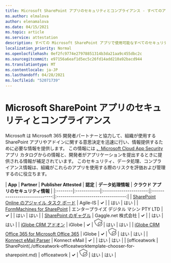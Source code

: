 ```yaml
---
title: Microsoft SharePoint アプリのセキュリティとコンプライアンス - すべてのアプリ
ms.author: elmalova
author: elenamalova
ms.date: 04/15/2021
ms.topic: article
ms.service: attestation
description: すべての Microsoft SharePoint アプリで使用可能なすべてのセキュリティおよびコンプライアンス情報。
localization_priority: Normal
ms.openlocfilehash: 0ef2fc9774e27978851314b3da21aa9c455dbc2c
ms.sourcegitcommit: e97156a6eaf1d5ec5c26fd14add210a92bacd944
ms.translationtype: MT
ms.contentlocale: ja-JP
ms.lasthandoff: 04/28/2021
ms.locfileid: "52071739"
---
```

# <a name="microsoft-sharepoint-app-security-and-compliance"></a>Microsoft SharePoint アプリのセキュリティとコンプライアンス

Microsoft は Microsoft 365 開発者パートナーと協力して、組織が使用する SharePoint アプリやアドインに関する意思決定を迅速に行い、情報提供するために必要な情報を提供します。 この情報には [、Microsoft Cloud App Security](https://www.microsoft.com/en-us/enterprise-mobility-security/cloud-app-security) アプリ カタログからの情報と、開発者がアプリケーションを提出するときに提供される情報が補足されています。 このセキュリティ、データ処理、コンプライアンス情報は、組織がこれらのアプリを使用する際のリスクを評価および管理するのに役立ちます。

| **App** | **Partner** | **Publisher Attested** | **認定** | **データ処理情報** | **クラウド アプリのセキュリティ情報** |
|:--------|:------------|:----------------------:|:-----------------------------:|:----------------------------------:|
| [SharePoint Online のアジャイル タスク ボード](./agile-is-task-board-for-sharepoint-online.md) | Agile-IS | **✓** |  | はい | はい |
| [FormMachines for SharePoint](./enterprise-digital-machines-pty-ltd-formmachines-for-sharepoint.md) | エンタープライズ デジタル マシン PTY LTD | **✓** |  | はい | はい |
| [SharePoint のギャグル](./gagglenet-inc-gaggle-for-sharepoint.md) | Gaggle.net 株式会社 | **✓** |  | はい | はい |
| [iGlobe CRM アドオン](./iglobe-crm-add-ons.md) | iGlobe | **✓** | <img alt="Certified application badge" src="../media/certified-badge.png" height="25" width="25" /> | はい | はい |
| [iGlobe CRM Office 365 for Microsoft Office 365](./iglobe-crm-office-365-for-microsoft.md) | iGlobe | **✓** | <img alt="Certified application badge" src="../media/certified-badge.png" height="25" width="25" /> | はい | はい |
| [Konnect eMail Parser](./konnect-email-parser.md) | Konnect eMail | **✓** |  | はい | はい |
| [officeatwork | SharePoint(./officeatwork-officeatworktemplate-chooser-for-sharepoint.md) | officeatwork | **✓** | <img alt="Certified application badge" src="../media/certified-badge.png" height="25" width="25" /> | はい | はい |
